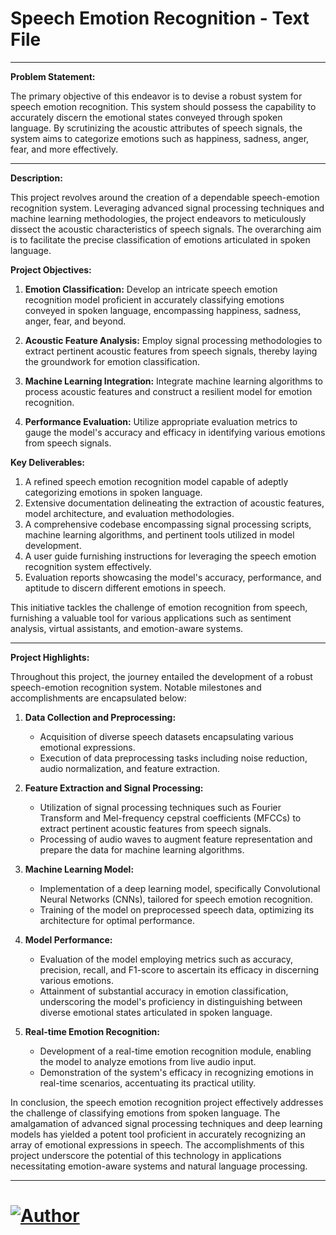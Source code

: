 # Speech Emotion Recognition - Text File

---

**Problem Statement:**

The primary objective of this endeavor is to devise a robust system for speech emotion recognition. This system should possess the capability to accurately discern the emotional states conveyed through spoken language. By scrutinizing the acoustic attributes of speech signals, the system aims to categorize emotions such as happiness, sadness, anger, fear, and more effectively.

---

**Description:**

This project revolves around the creation of a dependable speech-emotion recognition system. Leveraging advanced signal processing techniques and machine learning methodologies, the project endeavors to meticulously dissect the acoustic characteristics of speech signals. The overarching aim is to facilitate the precise classification of emotions articulated in spoken language.

**Project Objectives:**

1. **Emotion Classification:** Develop an intricate speech emotion recognition model proficient in accurately classifying emotions conveyed in spoken language, encompassing happiness, sadness, anger, fear, and beyond.

2. **Acoustic Feature Analysis:** Employ signal processing methodologies to extract pertinent acoustic features from speech signals, thereby laying the groundwork for emotion classification.

3. **Machine Learning Integration:** Integrate machine learning algorithms to process acoustic features and construct a resilient model for emotion recognition.

4. **Performance Evaluation:** Utilize appropriate evaluation metrics to gauge the model's accuracy and efficacy in identifying various emotions from speech signals.

**Key Deliverables:**

1. A refined speech emotion recognition model capable of adeptly categorizing emotions in spoken language.
2. Extensive documentation delineating the extraction of acoustic features, model architecture, and evaluation methodologies.
3. A comprehensive codebase encompassing signal processing scripts, machine learning algorithms, and pertinent tools utilized in model development.
4. A user guide furnishing instructions for leveraging the speech emotion recognition system effectively.
5. Evaluation reports showcasing the model's accuracy, performance, and aptitude to discern different emotions in speech.

This initiative tackles the challenge of emotion recognition from speech, furnishing a valuable tool for various applications such as sentiment analysis, virtual assistants, and emotion-aware systems.

---

**Project Highlights:**

Throughout this project, the journey entailed the development of a robust speech-emotion recognition system. Notable milestones and accomplishments are encapsulated below:

1. **Data Collection and Preprocessing:**
   - Acquisition of diverse speech datasets encapsulating various emotional expressions.
   - Execution of data preprocessing tasks including noise reduction, audio normalization, and feature extraction.

2. **Feature Extraction and Signal Processing:**
   - Utilization of signal processing techniques such as Fourier Transform and Mel-frequency cepstral coefficients (MFCCs) to extract pertinent acoustic features from speech signals.
   - Processing of audio waves to augment feature representation and prepare the data for machine learning algorithms.

3. **Machine Learning Model:**
   - Implementation of a deep learning model, specifically Convolutional Neural Networks (CNNs), tailored for speech emotion recognition.
   - Training of the model on preprocessed speech data, optimizing its architecture for optimal performance.

4. **Model Performance:**
   - Evaluation of the model employing metrics such as accuracy, precision, recall, and F1-score to ascertain its efficacy in discerning various emotions.
   - Attainment of substantial accuracy in emotion classification, underscoring the model's proficiency in distinguishing between diverse emotional states articulated in spoken language.

5. **Real-time Emotion Recognition:**
   - Development of a real-time emotion recognition module, enabling the model to analyze emotions from live audio input.
   - Demonstration of the system's efficacy in recognizing emotions in real-time scenarios, accentuating its practical utility.

In conclusion, the speech emotion recognition project effectively addresses the challenge of classifying emotions from spoken language. The amalgamation of advanced signal processing techniques and deep learning models has yielded a potent tool proficient in accurately recognizing an array of emotional expressions in speech. The accomplishments of this project underscore the potential of this technology in applications necessitating emotion-aware systems and natural language processing.

---

# [![Author](https://img.shields.io/badge/Author-Viraj%20Bhutada-blue.svg?style=flat&logo=linkedin&logoColor=white)](https://www.linkedin.com/in/virajnbhutada24/)




